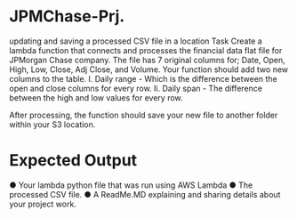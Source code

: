 # JPMChase-Prj.
updating and saving a processed CSV file in a location
Task
Create a lambda function that connects and processes the financial data flat file for JPMorgan Chase company. The file has 7 original columns for; Date, Open, High, Low, Close, Adj Close, and Volume. 
Your function should add two new columns to the table.
I. Daily range - Which is the difference between the open and close columns for every row.
Ii. Daily span - The difference between the high and low values for every row.

After processing, the function should save your new file to another folder within your S3 location.
# Expected Output
●	Your lambda python file that was run using AWS Lambda
●	The processed CSV file.
●	A ReadMe.MD explaining and sharing details about your project work. 
